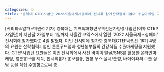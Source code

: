 ```yaml
---
categories: b
title: "충북대 GTEP사업단 2022서울국제시싱페어 전시회 참가산학협력기업의 수출마케팅 지원 앞장"
---
```

[베리타스알파=박원석 기자] 충북대는 지역특화청년무역전문가양성사업단(이하 GTEP사업단)이 지난달 29일부터 1일까지 사흘간 코엑스에서 열린 ‘2022 서울국제소싱페어’ 전시회에 참가했다고 4일 밝혔다. 이번 전시회에 참가한 충북대GTEP사업단 16기 4명의 요원은 산학협력기업인 튼튼푸드랩과 청년농부들의 건강식품 수출마케팅을 지원했다. GTEP사업단 요원들은 이번 전시회에서 사전 바이어 발굴/SNS를 활용한 온라인마케팅, 영문홍보물 제작, 전시회참가 홍보활동, 현장 부스 설치/운영, 바이어와의 수출 상담 등을 직접 수행함으로써 총